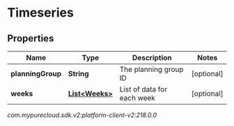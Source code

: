 # Timeseries


## Properties

| Name | Type | Description | Notes |
| ------------ | ------------- | ------------- | ------------- |
| **planningGroup** | **String** | The planning group ID |  [optional] |
| **weeks** | [**List&lt;Weeks&gt;**](Weeks) | List of data for each week |  [optional] |




_com.mypurecloud.sdk.v2:platform-client-v2:218.0.0_
